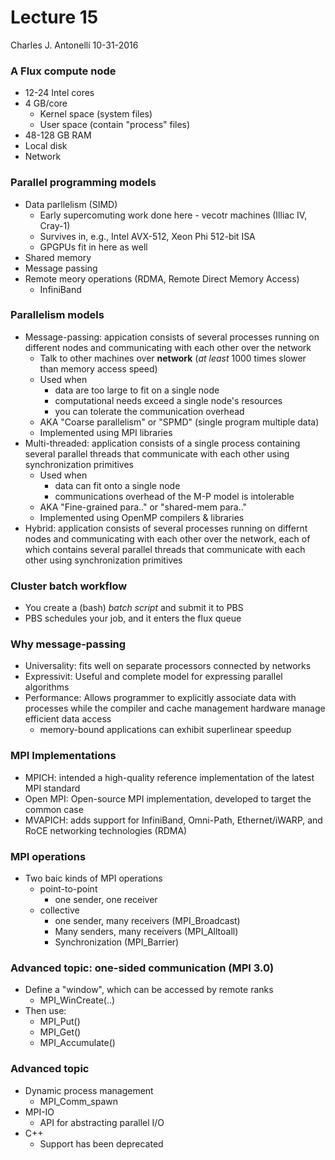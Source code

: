 # Lecture 15
Charles J. Antonelli
10-31-2016

### A Flux compute node

* 12-24 Intel cores
* 4 GB/core
    * Kernel space (system files)
    * User space (contain "process" files)
* 48-128 GB RAM
* Local disk
* Network

### Parallel programming models

* Data parllelism (SIMD)
    * Early supercomuting work done here - vecotr machines (Illiac IV, Cray-1)
    * Survives in, e.g., Intel AVX-512, Xeon Phi 512-bit ISA
    * GPGPUs fit in here as well
* Shared memory
* Message passing
* Remote meory operations (RDMA, Remote Direct Memory Access)
    * InfiniBand

### Parallelism models

* Message-passing: appication consists of several processes running on different nodes and communicating with each other over the network
    * Talk to other machines over **network** (*at least* 1000 times slower than memory access speed)
    * Used when
        * data are too large to fit on a single node
        * computational needs exceed a single node's resources
        * you can tolerate the communication overhead
    * AKA "Coarse parallelism" or "SPMD" (single program multiple data)
    * Implemented using MPI libraries
* Multi-threaded: application consists of a single process containing several parallel threads that communicate with each other using synchronization primitives
    * Used when
        * data can fit onto a single node
        * communications overhead of the M-P model is intolerable
    * AKA "Fine-grained para.." or "shared-mem para.."
    * Implemented using OpenMP compilers & libraries
* Hybrid: application consists of several processes running on differnt nodes and communicating with each other over the network, each of which contains several parallel threads that communicate with each other using synchronization primitives

### Cluster batch workflow

* You create a (bash) *batch script* and submit it to PBS
* PBS schedules your job, and it enters the flux queue

### Why message-passing

* Universality: fits well on separate processors connected by networks
* Expressivit: Useful and complete model for expressing parallel algorithms
* Performance: Allows programmer to explicitly associate data with processes while the compiler and cache management hardware manage efficient data access
    * memory-bound applications can exhibit superlinear speedup

### MPI Implementations

* MPICH: intended a high-quality reference implementation of the latest MPI standard
* Open MPI: Open-source MPI implementation, developed to target the common case
* MVAPICH: adds support for InfiniBand, Omni-Path, Ethernet/iWARP, and RoCE networking technologies (RDMA)

### MPI operations

* Two baic kinds of MPI operations
    * point-to-point
        * one sender, one receiver
    * collective
        * one sender, many receivers (MPI_Broadcast)
        * Many senders, many receivers (MPI_Alltoall)
        * Synchronization (MPI_Barrier)

### Advanced topic: one-sided communication (MPI 3.0)

* Define a "window", which can be accessed by remote ranks
    * MPI_WinCreate(..)
* Then use:
    * MPI_Put()
    * MPI_Get()
    * MPI_Accumulate()    

### Advanced topic

* Dynamic process management
    * MPI_Comm_spawn
* MPI-IO
    * API for abstracting parallel I/O    
* C++
    * Support has been deprecated